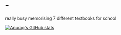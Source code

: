 # -

really busy memorising 7 different textbooks for school

[![Anurag's GitHub stats](https://github-readme-stats.vercel.app/api?username=ballgoesvroomvroom)](https://github.com/anuraghazra/github-readme-stats)
